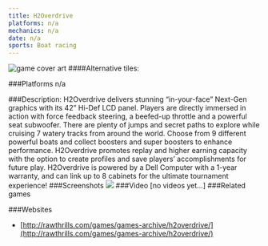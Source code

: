 ```yaml
---
title: H2Overdrive
platforms: n/a
mechanics: n/a
date: n/a
sports: Boat racing
---
```

![game cover art](//images.igdb.com/igdb/image/upload/t_cover_big/t1vn9szxlzx2l3hwoo8o.jpg "Logo Title Text 1")
####Alternative tiles:

###Platforms
n/a

###Description:
H2Overdrive delivers stunning “in-your-face” Next-Gen graphics with its 42” Hi-Def LCD panel. Players are directly immersed in action with force feedback steering, a beefed-up throttle and a powerful seat subwoofer. There are plenty of jumps and secret paths to explore while cruising 7 watery tracks from around the world. Choose from 9 different powerful boats and collect boosters and super boosters to enhance performance. H2Overdrive promotes replay and higher earning capacity with the option to create profiles and save players’ accomplishments for future play. H2Overdrive is powered by a Dell Computer with a 1-year warranty, and can link up to 8 cabinets for the ultimate tournament experience!
###Screenshots
<a target="_blank" rel="noopener noreferrer" href="//images.igdb.com/igdb/image/upload/t_cover_big/i1ituckha2z0kuigxxvi.jpg"><img src="//images.igdb.com/igdb/image/upload/t_thumb/i1ituckha2z0kuigxxvi.jpg"/></a>
###Video
[no videos yet...]
###Related games

###Websites
* [http://rawthrills.com/games/games-archive/h2overdrive/](http://rawthrills.com/games/games-archive/h2overdrive/)
